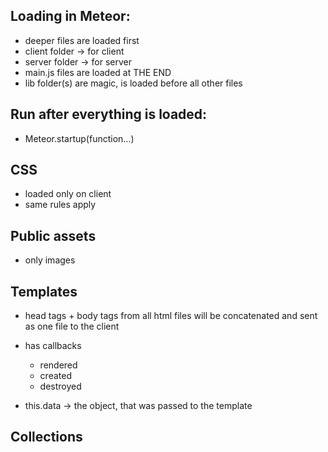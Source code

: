 ## Loading in Meteor:

  - deeper files are loaded first
  - client folder -> for client
  - server folder -> for server
  - main.js files are loaded at THE END
  - lib folder(s) are magic, is loaded before all other files



## Run after everything is loaded:
  - Meteor.startup(function...)


## CSS
  - loaded only on client
  - same rules apply


## Public assets
  - only images



## Templates

  - head tags + body tags from all html files will be concatenated and sent as one file to the client

  - has callbacks
    - rendered
    - created
    - destroyed

  - this.data -> the object, that was passed to the template


## Collections

